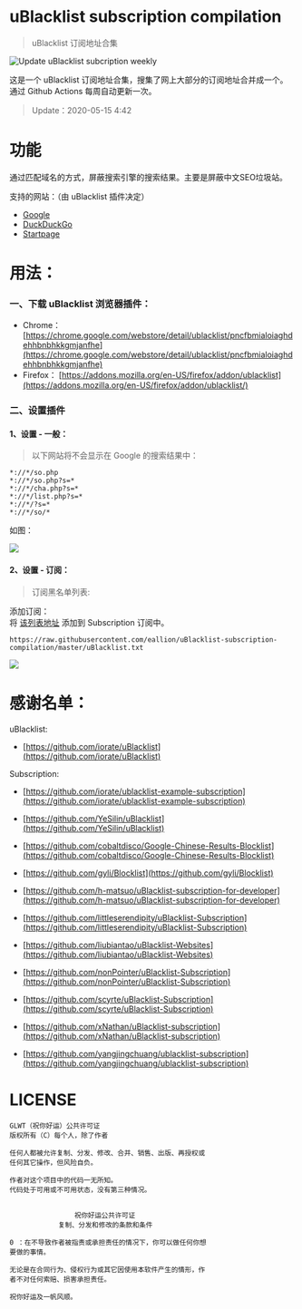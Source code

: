 # uBlacklist subscription compilation
> uBlacklist 订阅地址合集

![Update uBlacklist subcription weekly](https://github.com/eallion/uBlacklist-subscription-compilation/workflows/Update%20uBlacklist%20subcription%20weekly/badge.svg?branch=master)

这是一个 uBlacklist 订阅地址合集，搜集了网上大部分的订阅地址合并成一个。通过 Github Actions 每周自动更新一次。

> Update：2020-05-15 4:42

# 功能

通过匹配域名的方式，屏蔽搜索引擎的搜索结果。主要是屏蔽中文SEO垃圾站。  

支持的网站：（由 uBlacklist 插件决定）
- [Google](https://www.google.com/ncr?gws_rd=ssl)
- [DuckDuckGo](https://duckduckgo.com/)
- [Startpage](https://www.startpage.com/)

# 用法：

### 一、下载 uBlacklist 浏览器插件：
- Chrome： [https://chrome.google.com/webstore/detail/ublacklist/pncfbmialoiaghdehhbnbhkkgmjanfhe](https://chrome.google.com/webstore/detail/ublacklist/pncfbmialoiaghdehhbnbhkkgmjanfhe)
- Firefox： [https://addons.mozilla.org/en-US/firefox/addon/ublacklist](https://addons.mozilla.org/en-US/firefox/addon/ublacklist/)

### 二、设置插件

#### 1、设置 - 一般：

>以下网站将不会显示在 Google 的搜索结果中：

```
*://*/so.php
*://*/so.php?s=*
*://*/cha.php?s=*
*://*/list.php?s=*
*://*/?s=*
*://*/so/*
```
如图：

![](https://cdn.jsdelivr.net/gh/eallion/uBlacklist-subscription-compilation@master/tools/PKO0JoJBpU.png)


#### 2、设置 - 订阅：

> 订阅黑名单列表:

添加订阅：  
将 [该列表地址](https://raw.githubusercontent.com/eallion/uBlacklist-subscription-compilation/master/uBlacklist.txt) 添加到 Subscription 订阅中。

`https://raw.githubusercontent.com/eallion/uBlacklist-subscription-compilation/master/uBlacklist.txt`

![](https://cdn.jsdelivr.net/gh/eallion/uBlacklist-subscription-compilation@master/tools/xN5B7whxYr.png)

# 感谢名单：

uBlacklist: 
- [https://github.com/iorate/uBlacklist](https://github.com/iorate/uBlacklist)

Subscription:

- [https://github.com/iorate/ublacklist-example-subscription](https://github.com/iorate/ublacklist-example-subscription)

- [https://github.com/YeSilin/uBlacklist](https://github.com/YeSilin/uBlacklist)
- [https://github.com/cobaltdisco/Google-Chinese-Results-Blocklist](https://github.com/cobaltdisco/Google-Chinese-Results-Blocklist)
- [https://github.com/gyli/Blocklist](https://github.com/gyli/Blocklist)
- [https://github.com/h-matsuo/uBlacklist-subscription-for-developer](https://github.com/h-matsuo/uBlacklist-subscription-for-developer)
- [https://github.com/littleserendipity/uBlacklist-Subscription](https://github.com/littleserendipity/uBlacklist-Subscription)
- [https://github.com/liubiantao/uBlacklist-Websites](https://github.com/liubiantao/uBlacklist-Websites)
- [https://github.com/nonPointer/uBlacklist-Subscription](https://github.com/nonPointer/uBlacklist-Subscription)
- [https://github.com/scyrte/uBlacklist-Subscription](https://github.com/scyrte/uBlacklist-Subscription)
- [https://github.com/xNathan/uBlacklist-subscription](https://github.com/xNathan/uBlacklist-subscription)
- [https://github.com/yangjingchuang/ublacklist-subscription](https://github.com/yangjingchuang/ublacklist-subscription)


# LICENSE
```
GLWT（祝你好运）公共许可证
版权所有（C）每个人，除了作者

任何人都被允许复制、分发、修改、合并、销售、出版、再授权或
任何其它操作，但风险自负。

作者对这个项目中的代码一无所知。
代码处于可用或不可用状态，没有第三种情况。


                祝你好运公共许可证
            复制、分发和修改的条款和条件

0 ：在不导致作者被指责或承担责任的情况下，你可以做任何你想
要做的事情。

无论是在合同行为、侵权行为或其它因使用本软件产生的情形，作
者不对任何索赔、损害承担责任。

祝你好运及一帆风顺。
```
